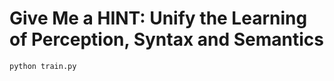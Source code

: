 # Give Me a HINT: Unify the Learning of Perception, Syntax and Semantics

```
python train.py
```


